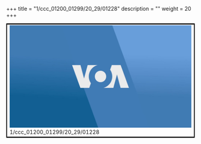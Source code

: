 +++
title = "1/ccc_01200_01299/20_29/01228"
description = ""
weight = 20
+++

<table style="border:2px solid black;max-width:800px;max-height:800px;" 
><tr><td>
<img class="center-fit-jpg"
src="/jpg_/aaa_20190430_NxaOmWaI8sI_01227.jpg">
1/ccc_01200_01299/20_29/01228
</img></td></tr></table>
